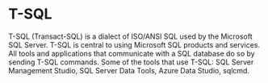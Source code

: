 # T-SQL

T-SQL (Transact-SQL) is a dialect of ISO/ANSI SQL used by the Microsoft SQL Server. T-SQL is central to using Microsoft SQL products and services. All tools and applications that communicate with a SQL database do so by sending T-SQL commands. Some of the tools that use T-SQL: SQL Server Management Studio, SQL Server Data Tools, Azure Data Studio, sqlcmd.

